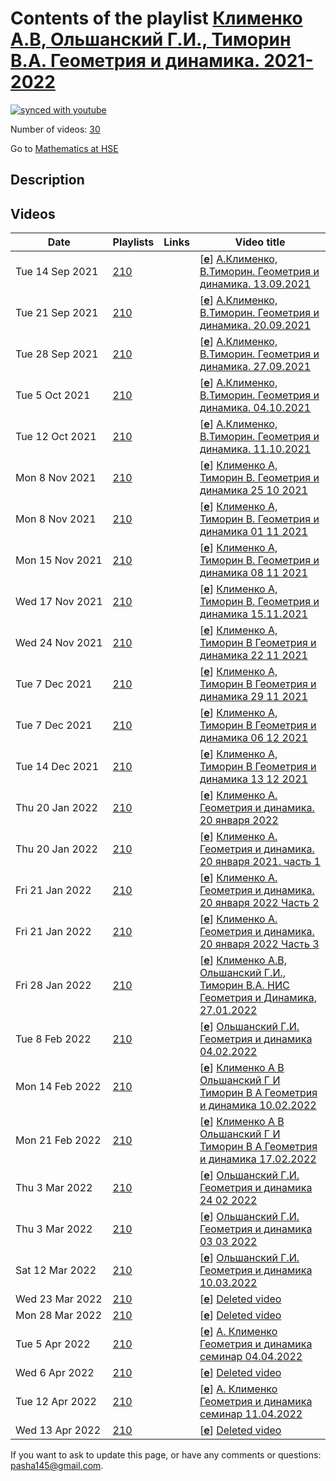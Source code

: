 # Contents of the playlist [Клименко А.В, Ольшанский Г.И., Тиморин В.А. Геометрия и динамика. 2021-2022](https://www.youtube.com/playlist?list=PLq3E5oubNNoDUEhSn6ruzvKmSNeRBtR_j)

[![synced with youtube](https://img.shields.io/github/last-commit/mathphysschool/mathphysschool.github.io/autoupdate1?label=synced%20with%20youtube)](https://github.com/mathphysschool/mathphysschool.github.io/commits/autoupdate1)

Number of videos: [30](#videos)

Go to [Mathematics at HSE](../README.md)

## Description



## Videos

|Date|Playlists|Links|Video title|
|---|---|---|---|
| Tue&nbsp;14&nbsp;Sep&nbsp;2021 | [210](../playlists/210 "Клименко А.В, Ольшанский Г.И., Тиморин В.А. Геометрия и динамика. 2021-2022") |  | [[**e**](https://studio.youtube.com/video/1qK243sb-KA/edit "Edit")] [А.Клименко, В.Тиморин. Геометрия и динамика. 13.09.2021](https://www.youtube.com/watch?v=1qK243sb-KA&list=PLq3E5oubNNoDUEhSn6ruzvKmSNeRBtR_j) |
| Tue&nbsp;21&nbsp;Sep&nbsp;2021 | [210](../playlists/210 "Клименко А.В, Ольшанский Г.И., Тиморин В.А. Геометрия и динамика. 2021-2022") |  | [[**e**](https://studio.youtube.com/video/J18EXlURyHg/edit "Edit")] [А.Клименко, В.Тиморин. Геометрия и динамика. 20.09.2021](https://www.youtube.com/watch?v=J18EXlURyHg&list=PLq3E5oubNNoDUEhSn6ruzvKmSNeRBtR_j) |
| Tue&nbsp;28&nbsp;Sep&nbsp;2021 | [210](../playlists/210 "Клименко А.В, Ольшанский Г.И., Тиморин В.А. Геометрия и динамика. 2021-2022") |  | [[**e**](https://studio.youtube.com/video/x3ByG2NuCT4/edit "Edit")] [А.Клименко, В.Тиморин. Геометрия и динамика. 27.09.2021](https://www.youtube.com/watch?v=x3ByG2NuCT4&list=PLq3E5oubNNoDUEhSn6ruzvKmSNeRBtR_j) |
| Tue&nbsp;5&nbsp;Oct&nbsp;2021 | [210](../playlists/210 "Клименко А.В, Ольшанский Г.И., Тиморин В.А. Геометрия и динамика. 2021-2022") |  | [[**e**](https://studio.youtube.com/video/AHzkMWQ3wSY/edit "Edit")] [А.Клименко, В.Тиморин. Геометрия и динамика. 04.10.2021](https://www.youtube.com/watch?v=AHzkMWQ3wSY&list=PLq3E5oubNNoDUEhSn6ruzvKmSNeRBtR_j) |
| Tue&nbsp;12&nbsp;Oct&nbsp;2021 | [210](../playlists/210 "Клименко А.В, Ольшанский Г.И., Тиморин В.А. Геометрия и динамика. 2021-2022") |  | [[**e**](https://studio.youtube.com/video/7WXiOcxGOH0/edit "Edit")] [А.Клименко, В.Тиморин. Геометрия и динамика. 11.10.2021](https://www.youtube.com/watch?v=7WXiOcxGOH0&list=PLq3E5oubNNoDUEhSn6ruzvKmSNeRBtR_j) |
| Mon&nbsp;8&nbsp;Nov&nbsp;2021 | [210](../playlists/210 "Клименко А.В, Ольшанский Г.И., Тиморин В.А. Геометрия и динамика. 2021-2022") |  | [[**e**](https://studio.youtube.com/video/sffvYUMmvPs/edit "Edit")] [Клименко А,  Тиморин  В. Геометрия и динамика 25 10 2021](https://www.youtube.com/watch?v=sffvYUMmvPs&list=PLq3E5oubNNoDUEhSn6ruzvKmSNeRBtR_j) |
| Mon&nbsp;8&nbsp;Nov&nbsp;2021 | [210](../playlists/210 "Клименко А.В, Ольшанский Г.И., Тиморин В.А. Геометрия и динамика. 2021-2022") |  | [[**e**](https://studio.youtube.com/video/6bQuSACf5yg/edit "Edit")] [Клименко А, Тиморин В. Геометрия и динамика 01 11 2021](https://www.youtube.com/watch?v=6bQuSACf5yg&list=PLq3E5oubNNoDUEhSn6ruzvKmSNeRBtR_j) |
| Mon&nbsp;15&nbsp;Nov&nbsp;2021 | [210](../playlists/210 "Клименко А.В, Ольшанский Г.И., Тиморин В.А. Геометрия и динамика. 2021-2022") |  | [[**e**](https://studio.youtube.com/video/7pef8MHVgvQ/edit "Edit")] [Клименко А,  Тиморин В. Геометрия и динамика 08 11 2021](https://www.youtube.com/watch?v=7pef8MHVgvQ&list=PLq3E5oubNNoDUEhSn6ruzvKmSNeRBtR_j) |
| Wed&nbsp;17&nbsp;Nov&nbsp;2021 | [210](../playlists/210 "Клименко А.В, Ольшанский Г.И., Тиморин В.А. Геометрия и динамика. 2021-2022") |  | [[**e**](https://studio.youtube.com/video/jG-CMa3mw8Y/edit "Edit")] [Клименко А, Тиморин В.  Геометрия и динамика 15.11.2021](https://www.youtube.com/watch?v=jG-CMa3mw8Y&list=PLq3E5oubNNoDUEhSn6ruzvKmSNeRBtR_j) |
| Wed&nbsp;24&nbsp;Nov&nbsp;2021 | [210](../playlists/210 "Клименко А.В, Ольшанский Г.И., Тиморин В.А. Геометрия и динамика. 2021-2022") |  | [[**e**](https://studio.youtube.com/video/2XDtTs0xCHw/edit "Edit")] [Клименко А, Тиморин В  Геометрия и динамика 22 11 2021](https://www.youtube.com/watch?v=2XDtTs0xCHw&list=PLq3E5oubNNoDUEhSn6ruzvKmSNeRBtR_j) |
| Tue&nbsp;7&nbsp;Dec&nbsp;2021 | [210](../playlists/210 "Клименко А.В, Ольшанский Г.И., Тиморин В.А. Геометрия и динамика. 2021-2022") |  | [[**e**](https://studio.youtube.com/video/lFiQ4YwTkJc/edit "Edit")] [Клименко А, Тиморин В Геометрия и динамика 29 11 2021](https://www.youtube.com/watch?v=lFiQ4YwTkJc&list=PLq3E5oubNNoDUEhSn6ruzvKmSNeRBtR_j) |
| Tue&nbsp;7&nbsp;Dec&nbsp;2021 | [210](../playlists/210 "Клименко А.В, Ольшанский Г.И., Тиморин В.А. Геометрия и динамика. 2021-2022") |  | [[**e**](https://studio.youtube.com/video/nTWL2U38294/edit "Edit")] [Клименко А, Тиморин В Геометрия и динамика 06 12 2021](https://www.youtube.com/watch?v=nTWL2U38294&list=PLq3E5oubNNoDUEhSn6ruzvKmSNeRBtR_j) |
| Tue&nbsp;14&nbsp;Dec&nbsp;2021 | [210](../playlists/210 "Клименко А.В, Ольшанский Г.И., Тиморин В.А. Геометрия и динамика. 2021-2022") |  | [[**e**](https://studio.youtube.com/video/dfcLmwG0qN0/edit "Edit")] [Клименко А, Тиморин В Геометрия и динамика 13 12 2021](https://www.youtube.com/watch?v=dfcLmwG0qN0&list=PLq3E5oubNNoDUEhSn6ruzvKmSNeRBtR_j) |
| Thu&nbsp;20&nbsp;Jan&nbsp;2022 | [210](../playlists/210 "Клименко А.В, Ольшанский Г.И., Тиморин В.А. Геометрия и динамика. 2021-2022") |  | [[**e**](https://studio.youtube.com/video/DfWbbjaLIrU/edit "Edit")] [Клименко А. Геометрия и динамика. 20 января 2022](https://www.youtube.com/watch?v=DfWbbjaLIrU&list=PLq3E5oubNNoDUEhSn6ruzvKmSNeRBtR_j) |
| Thu&nbsp;20&nbsp;Jan&nbsp;2022 | [210](../playlists/210 "Клименко А.В, Ольшанский Г.И., Тиморин В.А. Геометрия и динамика. 2021-2022") |  | [[**e**](https://studio.youtube.com/video/38OdKaKNayo/edit "Edit")] [Клименко А. Геометрия и динамика. 20 января 2021. часть 1](https://www.youtube.com/watch?v=38OdKaKNayo&list=PLq3E5oubNNoDUEhSn6ruzvKmSNeRBtR_j) |
| Fri&nbsp;21&nbsp;Jan&nbsp;2022 | [210](../playlists/210 "Клименко А.В, Ольшанский Г.И., Тиморин В.А. Геометрия и динамика. 2021-2022") |  | [[**e**](https://studio.youtube.com/video/wIq4YhAHv0w/edit "Edit")] [Клименко А. Геометрия и динамика. 20 января 2022 Часть 2](https://www.youtube.com/watch?v=wIq4YhAHv0w&list=PLq3E5oubNNoDUEhSn6ruzvKmSNeRBtR_j) |
| Fri&nbsp;21&nbsp;Jan&nbsp;2022 | [210](../playlists/210 "Клименко А.В, Ольшанский Г.И., Тиморин В.А. Геометрия и динамика. 2021-2022") |  | [[**e**](https://studio.youtube.com/video/eYHScnFz2uY/edit "Edit")] [Клименко А. Геометрия и динамика. 20 января 2022 Часть 3](https://www.youtube.com/watch?v=eYHScnFz2uY&list=PLq3E5oubNNoDUEhSn6ruzvKmSNeRBtR_j) |
| Fri&nbsp;28&nbsp;Jan&nbsp;2022 | [210](../playlists/210 "Клименко А.В, Ольшанский Г.И., Тиморин В.А. Геометрия и динамика. 2021-2022") |  | [[**e**](https://studio.youtube.com/video/C9tcAz4QPig/edit "Edit")] [Клименко А.В, Ольшанский Г.И., Тиморин В.А.  НИС Геометрия и Динамика,  27.01.2022](https://www.youtube.com/watch?v=C9tcAz4QPig&list=PLq3E5oubNNoDUEhSn6ruzvKmSNeRBtR_j) |
| Tue&nbsp;8&nbsp;Feb&nbsp;2022 | [210](../playlists/210 "Клименко А.В, Ольшанский Г.И., Тиморин В.А. Геометрия и динамика. 2021-2022") |  | [[**e**](https://studio.youtube.com/video/UQpSDJaz1BE/edit "Edit")] [Ольшанский Г.И.  Геометрия и динамика 04.02.2022](https://www.youtube.com/watch?v=UQpSDJaz1BE&list=PLq3E5oubNNoDUEhSn6ruzvKmSNeRBtR_j) |
| Mon&nbsp;14&nbsp;Feb&nbsp;2022 | [210](../playlists/210 "Клименко А.В, Ольшанский Г.И., Тиморин В.А. Геометрия и динамика. 2021-2022") |  | [[**e**](https://studio.youtube.com/video/CgZhECvI49s/edit "Edit")] [Клименко А В  Ольшанский Г И  Тиморин В А  Геометрия и динамика 10.02.2022](https://www.youtube.com/watch?v=CgZhECvI49s&list=PLq3E5oubNNoDUEhSn6ruzvKmSNeRBtR_j) |
| Mon&nbsp;21&nbsp;Feb&nbsp;2022 | [210](../playlists/210 "Клименко А.В, Ольшанский Г.И., Тиморин В.А. Геометрия и динамика. 2021-2022") |  | [[**e**](https://studio.youtube.com/video/RHSIBtvzl40/edit "Edit")] [Клименко А В  Ольшанский Г И  Тиморин В А  Геометрия и динамика 17.02.2022](https://www.youtube.com/watch?v=RHSIBtvzl40&list=PLq3E5oubNNoDUEhSn6ruzvKmSNeRBtR_j) |
| Thu&nbsp;3&nbsp;Mar&nbsp;2022 | [210](../playlists/210 "Клименко А.В, Ольшанский Г.И., Тиморин В.А. Геометрия и динамика. 2021-2022") |  | [[**e**](https://studio.youtube.com/video/lvZuPtVNQcU/edit "Edit")] [Ольшанский Г.И. Геометрия и динамика 24 02 2022](https://www.youtube.com/watch?v=lvZuPtVNQcU&list=PLq3E5oubNNoDUEhSn6ruzvKmSNeRBtR_j) |
| Thu&nbsp;3&nbsp;Mar&nbsp;2022 | [210](../playlists/210 "Клименко А.В, Ольшанский Г.И., Тиморин В.А. Геометрия и динамика. 2021-2022") |  | [[**e**](https://studio.youtube.com/video/tdaoQgzkors/edit "Edit")] [Ольшанский Г.И. Геометрия и динамика 03 03 2022](https://www.youtube.com/watch?v=tdaoQgzkors&list=PLq3E5oubNNoDUEhSn6ruzvKmSNeRBtR_j) |
| Sat&nbsp;12&nbsp;Mar&nbsp;2022 | [210](../playlists/210 "Клименко А.В, Ольшанский Г.И., Тиморин В.А. Геометрия и динамика. 2021-2022") |  | [[**e**](https://studio.youtube.com/video/GTZawhAHjUo/edit "Edit")] [Ольшанский Г.И.  Геометрия и динамика 10.03.2022](https://www.youtube.com/watch?v=GTZawhAHjUo&list=PLq3E5oubNNoDUEhSn6ruzvKmSNeRBtR_j) |
| Wed&nbsp;23&nbsp;Mar&nbsp;2022 | [210](../playlists/210 "Клименко А.В, Ольшанский Г.И., Тиморин В.А. Геометрия и динамика. 2021-2022") |  | [[**e**](https://studio.youtube.com/video/H9r5HRC33fI/edit "Edit")] [Deleted video](https://www.youtube.com/watch?v=H9r5HRC33fI&list=PLq3E5oubNNoDUEhSn6ruzvKmSNeRBtR_j "This video is unavailable.") |
| Mon&nbsp;28&nbsp;Mar&nbsp;2022 | [210](../playlists/210 "Клименко А.В, Ольшанский Г.И., Тиморин В.А. Геометрия и динамика. 2021-2022") |  | [[**e**](https://studio.youtube.com/video/MHi_cwJeri4/edit "Edit")] [Deleted video](https://www.youtube.com/watch?v=MHi_cwJeri4&list=PLq3E5oubNNoDUEhSn6ruzvKmSNeRBtR_j "This video is unavailable.") |
| Tue&nbsp;5&nbsp;Apr&nbsp;2022 | [210](../playlists/210 "Клименко А.В, Ольшанский Г.И., Тиморин В.А. Геометрия и динамика. 2021-2022") |  | [[**e**](https://studio.youtube.com/video/W4sQAKB3PTo/edit "Edit")] [А. Клименко Геометрия и динамика семинар 04.04.2022](https://www.youtube.com/watch?v=W4sQAKB3PTo&list=PLq3E5oubNNoDUEhSn6ruzvKmSNeRBtR_j) |
| Wed&nbsp;6&nbsp;Apr&nbsp;2022 | [210](../playlists/210 "Клименко А.В, Ольшанский Г.И., Тиморин В.А. Геометрия и динамика. 2021-2022") |  | [[**e**](https://studio.youtube.com/video/SXPjuLSQu8A/edit "Edit")] [Deleted video](https://www.youtube.com/watch?v=SXPjuLSQu8A&list=PLq3E5oubNNoDUEhSn6ruzvKmSNeRBtR_j "This video is unavailable.") |
| Tue&nbsp;12&nbsp;Apr&nbsp;2022 | [210](../playlists/210 "Клименко А.В, Ольшанский Г.И., Тиморин В.А. Геометрия и динамика. 2021-2022") |  | [[**e**](https://studio.youtube.com/video/4zewtzaBTDM/edit "Edit")] [А. Клименко Геометрия и динамика семинар 11.04.2022](https://www.youtube.com/watch?v=4zewtzaBTDM&list=PLq3E5oubNNoDUEhSn6ruzvKmSNeRBtR_j) |
| Wed&nbsp;13&nbsp;Apr&nbsp;2022 | [210](../playlists/210 "Клименко А.В, Ольшанский Г.И., Тиморин В.А. Геометрия и динамика. 2021-2022") |  | [[**e**](https://studio.youtube.com/video/JI5AP23uGC4/edit "Edit")] [Deleted video](https://www.youtube.com/watch?v=JI5AP23uGC4&list=PLq3E5oubNNoDUEhSn6ruzvKmSNeRBtR_j "This video is unavailable.") |


 If you want to ask to update this page, or have any comments or questions: <pasha145@gmail.com>.